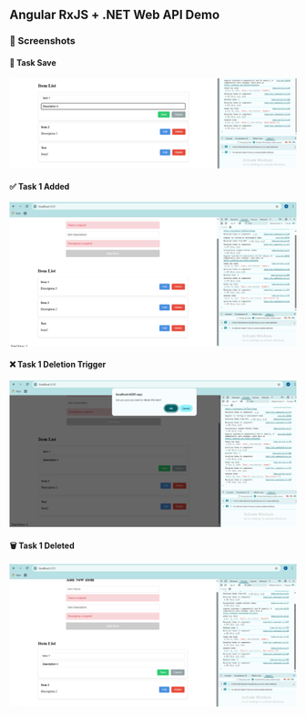 ## Angular RxJS + .NET Web API Demo

### 📸 Screenshots

#### 📝 Task Save
![Task Save](https://github.com/abhijit737/angular-rxjs-demo/blob/master/angular%20tasksave.png)

#### ✅ Task 1 Added
![Task 1](https://github.com/abhijit737/angular-rxjs-demo/blob/master/angualar%20task1.png)

#### ❌ Task 1 Deletion Trigger
![Task 1 Delete Trigger](https://github.com/abhijit737/angular-rxjs-demo/blob/master/angualar%20task1%20delete.png)

#### 🗑️ Task 1 Deleted
![Task 1 Deleted](https://github.com/abhijit737/angular-rxjs-demo/blob/master/angualar%20task1%20deleted.png)
